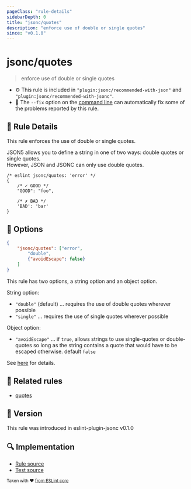 ```yaml
---
pageClass: "rule-details"
sidebarDepth: 0
title: "jsonc/quotes"
description: "enforce use of double or single quotes"
since: "v0.1.0"
---
```

# jsonc/quotes

> enforce use of double or single quotes

- :gear: This rule is included in `"plugin:jsonc/recommended-with-json"` and `"plugin:jsonc/recommended-with-jsonc"`.
- :wrench: The `--fix` option on the [command line](https://eslint.org/docs/user-guide/command-line-interface#fixing-problems) can automatically fix some of the problems reported by this rule.

## :book: Rule Details

This rule enforces the use of double or single quotes.

JSON5 allows you to define a string in one of two ways: double quotes or single quotes.  
However, JSON and JSONC can only use double quotes.

<eslint-code-block fix>

<!-- eslint-skip -->

```json5
/* eslint jsonc/quotes: 'error' */
{
    /* ✓ GOOD */
    "GOOD": "foo",

    /* ✗ BAD */
    'BAD': 'bar'
}
```

</eslint-code-block>

## :wrench: Options

```json
{
    "jsonc/quotes": ["error",
        "double",
        {"avoidEscape": false}
    ]
}
```

This rule has two options, a string option and an object option.

String option:

- `"double"` (default) ... requires the use of double quotes wherever possible
- `"single"` ... requires the use of single quotes wherever possible

Object option:

- `"avoidEscape"` ... if `true`, allows strings to use single-quotes or double-quotes so long as the string contains a quote that would have to be escaped otherwise. default `false`

See [here](https://eslint.org/docs/rules/quotes#options) for details.

## :couple: Related rules

- [quotes]

[quotes]: https://eslint.org/docs/rules/quotes

## :rocket: Version

This rule was introduced in eslint-plugin-jsonc v0.1.0

## :mag: Implementation

- [Rule source](https://github.com/ota-meshi/eslint-plugin-jsonc/blob/master/lib/rules/quotes.ts)
- [Test source](https://github.com/ota-meshi/eslint-plugin-jsonc/blob/master/tests/lib/rules/quotes.ts)

<sup>Taken with ❤️ [from ESLint core](https://eslint.org/docs/rules/quotes)</sup>
